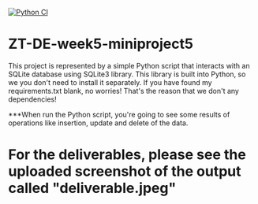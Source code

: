 [![Python CI](https://github.com/JTuratkhan/ZT-DE-week5-miniproject5/actions/workflows/main.yml/badge.svg)](https://github.com/JTuratkhan/ZT-DE-week5-miniproject5/actions/workflows/main.yml)

# ZT-DE-week5-miniproject5
This project is represented by a simple Python script that interacts with an SQLite database using SQLite3 library. This library is built into Python, so we you don't need to install it separately. If you have found my requirements.txt blank, no worries! That's the reason that we don't any dependencies!

***When run the Python script, you're going to see some results of operations like insertion, update and delete of the data.

# For the deliverables, please see the uploaded screenshot of the output called "deliverable.jpeg"
